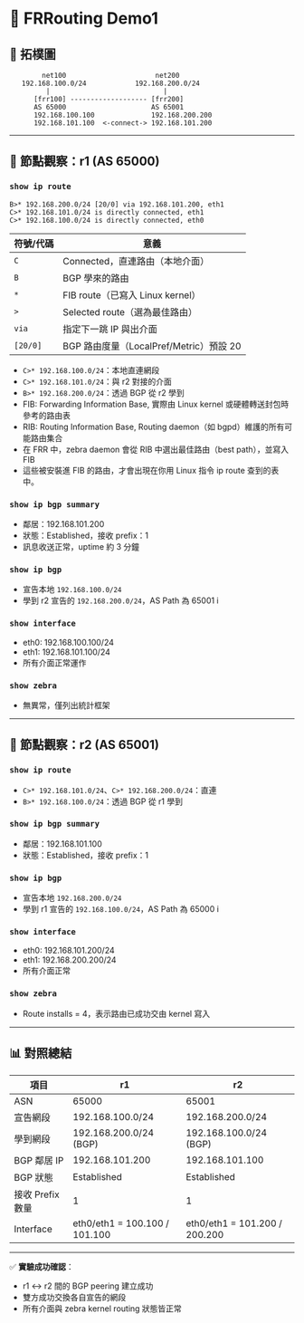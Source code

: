 
# 🧠 FRRouting Demo1 

## 📡 拓樸圖

```
        net100                      net200
   192.168.100.0/24            192.168.200.0/24
         |                            |                   
      [frr100] ------------------- [frr200] 
      AS 65000                     AS 65001
      192.168.100.100              192.168.200.200
      192.168.101.100  <-connect-> 192.168.101.200
```

---

## 📘 節點觀察：r1 (AS 65000)

### `show ip route`
```
B>* 192.168.200.0/24 [20/0] via 192.168.101.200, eth1
C>* 192.168.101.0/24 is directly connected, eth1
C>* 192.168.100.0/24 is directly connected, eth0
```

| 符號/代碼    | 意義                              |
| -------- | ------------------------------- |
| `C`      | Connected，直連路由（本地介面）            |
| `B`      | BGP 學來的路由                       |
| `*`      | FIB route（已寫入 Linux kernel）     |
| `>`      | Selected route（選為最佳路由）          |
| `via`    | 指定下一跳 IP 與出介面                   |
| `[20/0]` | BGP 路由度量（LocalPref/Metric）預設 20 |

- `C>* 192.168.100.0/24`：本地直連網段
- `C>* 192.168.101.0/24`：與 r2 對接的介面
- `B>* 192.168.200.0/24`：透過 BGP 從 r2 學到
- FIB: Forwarding Information Base, 實際由 Linux kernel 或硬體轉送封包時參考的路由表
- RIB: Routing Information Base, Routing daemon（如 bgpd）維護的所有可能路由集合
- 在 FRR 中，zebra daemon 會從 RIB 中選出最佳路由（best path），並寫入 FIB
- 這些被安裝進 FIB 的路由，才會出現在你用 Linux 指令 ip route 查到的表中。

### `show ip bgp summary`
- 鄰居：192.168.101.200
- 狀態：Established，接收 prefix：1
- 訊息收送正常，uptime 約 3 分鐘

### `show ip bgp`
- 宣告本地 `192.168.100.0/24`
- 學到 r2 宣告的 `192.168.200.0/24`，AS Path 為 65001 i

### `show interface`
- eth0: 192.168.100.100/24
- eth1: 192.168.101.100/24
- 所有介面正常運作

### `show zebra`
- 無異常，僅列出統計框架

---

## 📘 節點觀察：r2 (AS 65001)

### `show ip route`
- `C>* 192.168.101.0/24`、`C>* 192.168.200.0/24`：直連
- `B>* 192.168.100.0/24`：透過 BGP 從 r1 學到

### `show ip bgp summary`
- 鄰居：192.168.101.100
- 狀態：Established，接收 prefix：1

### `show ip bgp`
- 宣告本地 `192.168.200.0/24`
- 學到 r1 宣告的 `192.168.100.0/24`，AS Path 為 65000 i

### `show interface`
- eth0: 192.168.101.200/24
- eth1: 192.168.200.200/24
- 所有介面正常

### `show zebra`
- Route installs = 4，表示路由已成功交由 kernel 寫入

---

## 📊 對照總結

| 項目             | r1                            | r2                            |
|------------------|-------------------------------|-------------------------------|
| ASN              | 65000                         | 65001                         |
| 宣告網段         | 192.168.100.0/24              | 192.168.200.0/24              |
| 學到網段         | 192.168.200.0/24 (BGP)        | 192.168.100.0/24 (BGP)        |
| BGP 鄰居 IP      | 192.168.101.200               | 192.168.101.100               |
| BGP 狀態         | Established                   | Established                   |
| 接收 Prefix 數量 | 1                             | 1                             |
| Interface        | eth0/eth1 = 100.100 / 101.100 | eth0/eth1 = 101.200 / 200.200 |

---

✅ **實驗成功確認**：
- r1 ↔ r2 間的 BGP peering 建立成功
- 雙方成功交換各自宣告的網段
- 所有介面與 zebra kernel routing 狀態皆正常
